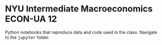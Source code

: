 # NYU Intermediate Macroeconomics ECON-UA 12

Python notebooks that reproduce data and code used in the class. Navigate to the <tt>jupyter</tt> folder.
